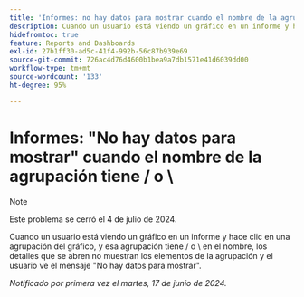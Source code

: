 ```yaml
---
title: 'Informes: no hay datos para mostrar cuando el nombre de la agrupación tiene una barra diagonal o inversa'
description: Cuando un usuario está viendo un gráfico en un informe y hace clic en una agrupación del gráfico, y esa agrupación tiene una barra diagonal o inversa en el nombre, los detalles que se abren no muestran los elementos de la agrupación y el usuario ve el mensaje No hay datos para mostrar.
hidefromtoc: true
feature: Reports and Dashboards
exl-id: 27b1ff30-ad5c-41f4-992b-56c87b939e69
source-git-commit: 726ac4d76d4600b1bea9a7db1571e41d6039dd00
workflow-type: tm+mt
source-wordcount: '133'
ht-degree: 95%

---
```


# Informes: &quot;No hay datos para mostrar&quot; cuando el nombre de la agrupación tiene / o \

>[!NOTE]
>
>Este problema se cerró el 4 de julio de 2024.

Cuando un usuario está viendo un gráfico en un informe y hace clic en una agrupación del gráfico, y esa agrupación tiene / o \ en el nombre, los detalles que se abren no muestran los elementos de la agrupación y el usuario ve el mensaje &quot;No hay datos para mostrar&quot;.

_Notificado por primera vez el martes, 17 de junio de 2024._

